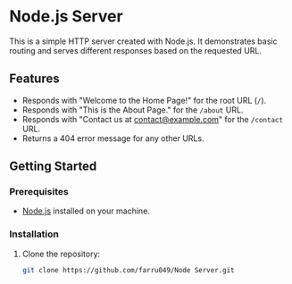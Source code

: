 # Node.js Server

This is a simple HTTP server created with Node.js. It demonstrates basic routing and serves different responses based on the requested URL.

## Features

- Responds with "Welcome to the Home Page!" for the root URL (`/`).
- Responds with "This is the About Page." for the `/about` URL.
- Responds with "Contact us at contact@example.com" for the `/contact` URL.
- Returns a 404 error message for any other URLs.

## Getting Started

### Prerequisites

- [Node.js](https://nodejs.org/) installed on your machine.

### Installation

1. Clone the repository:
   ```bash
   git clone https://github.com/farru049/Node Server.git
